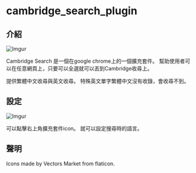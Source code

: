 # cambridge_search_plugin
## 介紹

![Imgur](https://i.imgur.com/Bl02HYd.png)

Cambridge Search 是一個在google chrome上的一個擴充套件。
幫助使用者可以在任意網頁上，只要可以全選就可以丟到Cambridge收尋上。

提供繁體中文收尋與英文收尋。
特殊英文單字繁體中文沒有收錄，會收尋不到。

## 設定
![Imgur](https://i.imgur.com/fU80Mpy.png)

可以點擊右上角擴充套件icon。
就可以設定搜尋時的語言。



## 聲明
Icons made by Vectors Market from flaticon.
